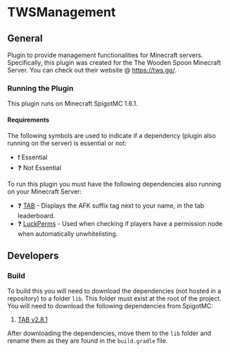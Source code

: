 # TWSManagement

## General

Plugin to provide management functionalities for Minecraft servers. Specifically, this plugin was created for the The Wooden Spoon Minecraft Server. You can check out their website @ https://tws.gg/.

### Running the Plugin

This plugin runs on Minecraft SpigotMC 1.6.1.

#### Requirements

The following symbols are used to indicate if a dependency (plugin also running on the server) is essential or not:

- ❗ Essential
- ❓ Not Essential

To run this plugin you must have the following dependencies also running on your Minecraft Server:

- ❓ [TAB](https://www.spigotmc.org/resources/tab-1-5-x-1-16-1-rgb-support.57806/) - Displays the AFK suffix tag next to your name, in the tab leaderboard.
- ❓ [LuckPerms](https://www.spigotmc.org/resources/luckperms.28140/) - Used when checking if players have a permission node when automatically unwhitelisting.

## Developers

### Build

To build this you will need to download the dependencies (not hosted in a repository) to a folder `lib`. This folder must exist at the root of the project. You will need to download the following dependencies from SpigotMC:

1. [TAB v2.8.1](https://www.spigotmc.org/resources/tab-1-5-x-1-16-1-rgb-support.57806/update?update=343537)

After downloading the dependencies, move them to the `lib` folder and rename them as they are found in the `build.gradle` file.
